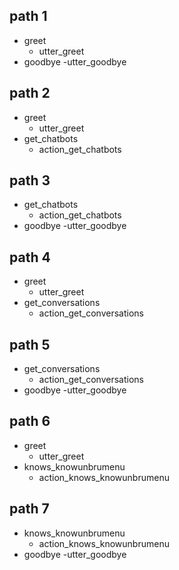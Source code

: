 ## path 1
* greet
  - utter_greet
* goodbye
  -utter_goodbye

## path 2
* greet
  - utter_greet
* get_chatbots
  - action_get_chatbots

## path 3
* get_chatbots
  - action_get_chatbots
* goodbye
  -utter_goodbye

## path 4
* greet
  - utter_greet
* get_conversations
  - action_get_conversations

## path 5
* get_conversations
  - action_get_conversations
* goodbye
  -utter_goodbye

## path 6
* greet
  - utter_greet
* knows_knowunbrumenu
  - action_knows_knowunbrumenu

## path 7
* knows_knowunbrumenu
  - action_knows_knowunbrumenu
* goodbye
  -utter_goodbye
